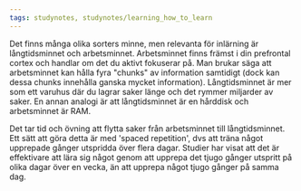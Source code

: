 ```yaml
---
tags: studynotes, studynotes/learning_how_to_learn
---
```


Det finns många olika sorters minne, men relevanta för inlärning är långtidsminnet och arbetsminnet. Arbetsminnet finns främst i din prefrontal cortex och handlar om det du aktivt fokuserar på. Man brukar säga att arbetsminnet kan hålla fyra "chunks" av information samtidigt (dock kan dessa chunks innehålla ganska mycket information). Långtidsminnet är mer som ett varuhus där du lagrar saker länge och det rymmer miljarder av saker. En annan
analogi är att långtidsminnet är en hårddisk och arbetsminnet är RAM.

Det tar tid och övning att flytta saker från arbetsminnet till långtidsminnet. Ett sätt att göra detta är med 'spaced repetition', dvs att träna något upprepade gånger utspridda över flera dagar. Studier har visat att det är effektivare att lära sig något genom att upprepa det tjugo gånger utspritt på olika dagar över en vecka, än att upprepa något tjugo gånger på samma dag.
